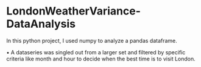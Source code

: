 # LondonWeatherVariance-DataAnalysis

In this python project, I used numpy to analyze a pandas dataframe.

• A dataseries was singled out from a larger set and filtered by specific criteria like month and hour to decide when the best time is to visit London.
